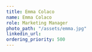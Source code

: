 ```yaml
---
title: Emma Colaco
name: Emma Colaco
role: Marketing Manager
photo_path: "/assets/emma.jpg"
linkedin_url:
ordering_priority: 500
---
```

